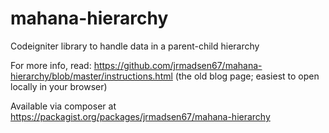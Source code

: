 mahana-hierarchy
================

Codeigniter library to handle data in a parent-child hierarchy

For more info, read: https://github.com/jrmadsen67/mahana-hierarchy/blob/master/instructions.html (the old blog page; easiest to open locally in your browser)

Available via composer at https://packagist.org/packages/jrmadsen67/mahana-hierarchy

